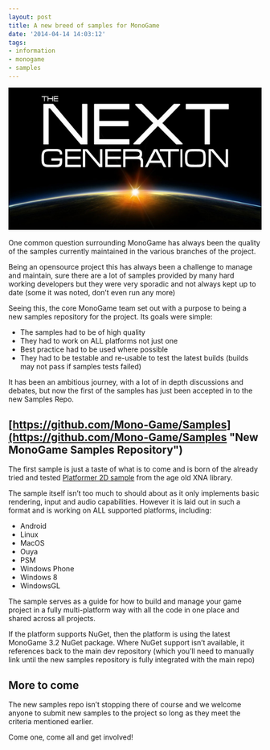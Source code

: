 ```yaml
---
layout: post
title: A new breed of samples for MonoGame
date: '2014-04-14 14:03:12'
tags:
- information
- monogame
- samples
---
```


[![ku-xlarge](/assets/img/wordpress/2014/04/ku-xlarge.jpg)](/assets/img/wordpress/2014/04/ku-xlarge.jpg)

One common question surrounding MonoGame has always been the quality of the samples currently maintained in the various branches of the project.

Being an opensource project this has always been a challenge to manage and maintain, sure there are a lot of samples provided by many hard working developers but they were very sporadic and not always kept up to date (some it was noted, don’t even run any more)

Seeing this, the core MonoGame team set out with a purpose to being a new samples repository for the project. Its goals were simple:

- The samples had to be of high quality
- They had to work on ALL platforms not just one
- Best practice had to be used where possible
- They had to be testable and re-usable to test the latest builds (builds may not pass if samples tests failed)

It has been an ambitious journey, with a lot of in depth discussions and debates, but now the first of the samples has just been accepted in to the new Samples Repo.

## [https://github.com/Mono-Game/Samples](https://github.com/Mono-Game/Samples "New MonoGame Samples Repository")

The first sample is just a taste of what is to come and is born of the already tried and tested [Platformer 2D sample](http://msdn.microsoft.com/en-us/library/dd254918(v=xnagamestudio.31).aspx "XNA Platformer 2D samples") from the age old XNA library.

The sample itself isn’t too much to should about as it only implements basic rendering, input and audio capabilities. However it is laid out in such a format and is working on ALL supported platforms, including:

- Android
- Linux
- MacOS
- Ouya
- PSM
- Windows Phone
- Windows 8
- WindowsGL

The sample serves as a guide for how to build and manage your game project in a fully multi-platform way with all the code in one place and shared across all projects.

If the platform supports NuGet, then the platform is using the latest MonoGame 3.2 NuGet package. Where NuGet support isn’t available, it references back to the main dev repository (which you’ll need to manually link until the new samples repository is fully integrated with the main repo)

## More to come

The new samples repo isn’t stopping there of course and we welcome anyone to submit new samples to the project so long as they meet the criteria mentioned earlier.

Come one, come all and get involved!

